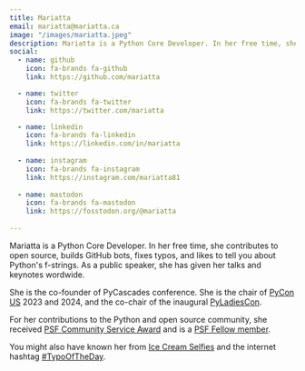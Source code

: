 ```yaml
---
title: Mariatta
email: mariatta@mariatta.ca
image: "/images/mariatta.jpeg"
description: Mariatta is a Python Core Developer. In her free time, she contributes to open source, builds GitHub bots, fixes typos, and likes to tell you about Python's f-strings. As a public speaker, she has given her talks and keynotes wordwide.
social:
  - name: github
    icon: fa-brands fa-github
    link: https://github.com/mariatta

  - name: twitter
    icon: fa-brands fa-twitter
    link: https://twitter.com/mariatta

  - name: linkedin
    icon: fa-brands fa-linkedin
    link: https://linkedin.com/in/mariatta
   
  - name: instagram
    icon: fa-brands fa-instagram
    link: https://instagram.com/mariatta81
    
  - name: mastodon
    icon: fa-brands fa-mastodon
    link: https://fosstodon.org/@mariatta
   
---
```


Mariatta is a Python Core Developer. In her free time, she contributes to open source,
builds GitHub bots, fixes typos, and likes to tell you about Python's f-strings.
As a public speaker, she has given her talks and keynotes wordwide.

She is the co-founder of PyCascades conference. She is the chair of [PyCon US](https://us.pycon.org) 2023 and 2024,
and the co-chair of the inaugural [PyLadiesCon](https://conference.pyladies.com).

For her contributions to the Python and open source community,
she received [PSF Community Service Award](https://pyfound.blogspot.com/2019/02/the-north-star-of-pycascades-core.html) and
is a [PSF Fellow member](https://www.python.org/psf/fellows-roster/).

You might also have known her from [Ice Cream Selfies](https://mariatta.ca/posts/ice_cream_selfies/) 
and the internet hashtag [#TypoOfTheDay](https://mariatta.ca/posts/typo_of_the_day/).
